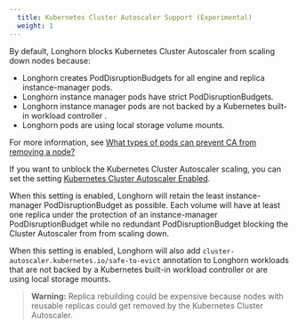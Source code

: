 ```yaml
---
  title: Kubernetes Cluster Autoscaler Support (Experimental)
  weight: 1
---
```


By default, Longhorn blocks Kubernetes Cluster Autoscaler from scaling down nodes because:
- Longhorn creates PodDisruptionBudgets for all engine and replica instance-manager pods.
- Longhorn instance manager pods have strict PodDisruptionBudgets.
- Longhorn instance manager pods are not backed by a Kubernetes built-in workload controller .
- Longhorn pods are using local storage volume mounts.

For more information, see [What types of pods can prevent CA from removing a node?](https://github.com/kubernetes/autoscaler/blob/master/cluster-autoscaler/FAQ.md#what-types-of-pods-can-prevent-ca-from-removing-a-node)

If you want to unblock the Kubernetes Cluster Autoscaler scaling, you can set the setting [Kubernetes Cluster Autoscaler Enabled](../references/settings#kubernetes-cluster-autoscaler-enabled-experimental).

When this setting is enabled, Longhorn will retain the least instance-manager PodDisruptionBudget as possible. Each volume will have at least one replica under the protection of an instance-manager PodDisruptionBudget while no redundant PodDisruptionBudget blocking the Cluster Autoscaler from from scaling down.

When this setting is enabled, Longhorn will also add `cluster-autoscaler.kubernetes.io/safe-to-evict` annotation to Longhorn workloads that are not backed by a Kubernetes built-in workload controller or are using local storage mounts.

> **Warning:** Replica rebuilding could be expensive because nodes with reusable replicas could get removed by the Kubernetes Cluster Autoscaler.
